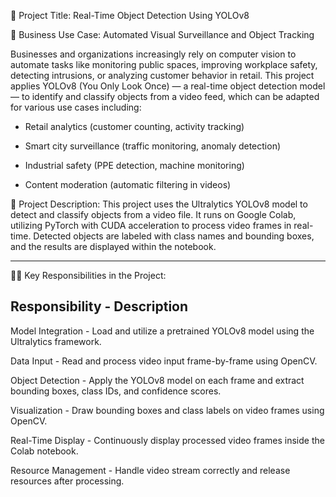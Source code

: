 🔖 Project Title:
Real-Time Object Detection Using YOLOv8 

💼 Business Use Case:
Automated Visual Surveillance and Object Tracking

Businesses and organizations increasingly rely on computer vision to automate tasks like monitoring public spaces, improving workplace safety, detecting intrusions, or analyzing customer behavior in retail. This project applies YOLOv8 (You Only Look Once) — a real-time object detection model — to identify and classify objects from a video feed, which can be adapted for various use cases including:

* Retail analytics (customer counting, activity tracking)

* Smart city surveillance (traffic monitoring, anomaly detection)

* Industrial safety (PPE detection, machine monitoring)

* Content moderation (automatic filtering in videos)


📄 Project Description:
This project uses the Ultralytics YOLOv8 model to detect and classify objects from a video file. It runs on Google Colab, utilizing PyTorch with CUDA acceleration to process video frames in real-time. Detected objects are labeled with class names and bounding boxes, and the results are displayed within the notebook.

-----------------------------------------------------------------------------------------------------------------------------------------------------------------------------------------------------------------

👨‍💻 Key Responsibilities in the Project:

Responsibility	       -              Description
-------------------------------------------------
Model Integration	      -             Load and utilize a pretrained YOLOv8 model using the Ultralytics framework.

Data Input	            -             Read and process video input frame-by-frame using OpenCV.

Object Detection	      -             Apply the YOLOv8 model on each frame and extract bounding boxes, class IDs, and confidence scores.

Visualization	          -             Draw bounding boxes and class labels on video frames using OpenCV.

Real-Time Display     	-             Continuously display processed video frames inside the Colab notebook.

Resource Management   	-             Handle video stream correctly and release resources after processing.



















